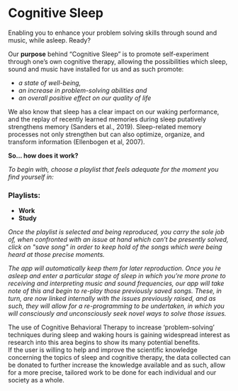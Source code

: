 # Cognitive Sleep


Enabling you to enhance your problem solving skills through sound and music, while asleep. Ready?

Our **purpose** behind “Cognitive Sleep” is to promote self-experiment through one’s own cognitive therapy, allowing the possibilities which sleep, sound and music have installed for us and as such promote:
- _a state of well-being,_
- _an increase in problem-solving abilities and_
- _an overall positive effect on our quality of life_ 

We also know that sleep has a clear impact on our waking performance, and the replay of recently learned memories during sleep putatively strengthens memory (Sanders et al., 2019). Sleep-related memory processes not only strengthen but can also optimize, organize, and transform information (Ellenbogen et al, 2007). 

**So... how does it work?**

_To begin with, choose a playlist that feels adequate for the moment you find yourself in:_

### Playlists:

- **Work**
- **Study**

_Once the playlist is selected and being reproduced, you carry the sole job of, when confronted with an issue at hand which can’t be presently solved, click on "save song" in order to keep hold of the songs which were being heard at those precise moments._ 

_The app will automatically keep them for later reproduction. 
Once you ́re asleep and enter a particular stage of sleep in which you’re more prone to receiving and interpreting music and sound frequencies, our app will take note of this and begin to re-play those previously saved songs. 
These, in turn, are now linked internally with the issues previously raised, and as such, they will allow for a re-programming to be undertaken, in which you will consciously and unconsciously seek novel ways to solve those issues._


The use of Cognitive Behavioral Therapy to increase ‘problem-solving’ techniques during sleep and waking hours is gaining widespread interest as research into this area begins to show its many potential benefits.  
If the user is willing to help and improve the scientific knowledge concerning the topics of sleep and cognitive therapy, the data collected can be donated to further increase the knowledge available and as such, allow for a more precise, tailored work to be done for each individual and our society as a whole.  
